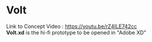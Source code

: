 # Volt
Link to Concept Video : https://youtu.be/rZ4ILE742cc
<br/>
<b>Volt.xd</b> is the hi-fi prototype to be opened in "Adobe XD"
